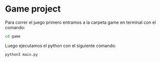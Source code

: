 # Game project

Para correr el juego primero entramos a la carpeta game en terminal con el comando:
```sh
cd game
```
Luego ejecutamos el python con el siguiente comando:
```sh
python3 main.py
```